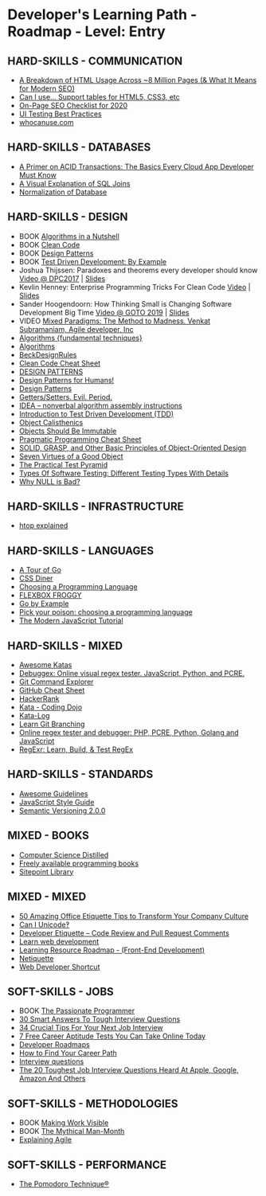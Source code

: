 # Developer's Learning Path - Roadmap - Level: Entry

## HARD-SKILLS - COMMUNICATION
 - [A Breakdown of HTML Usage Across ~8 Million Pages (& What It Means for Modern SEO)](https://moz.com/blog/a-breakdown-of-html-usage-across-8-million-pages)
 - [Can I use... Support tables for HTML5, CSS3, etc](https://caniuse.com/)
 - [On-Page SEO Checklist for 2020](https://www.gotchseo.com/on-page-seo/)
 - [UI Testing Best Practices](https://github.com/NoriSte/ui-testing-best-practices)
 - [whocanuse.com](https://whocanuse.com/)

## HARD-SKILLS - DATABASES
 - [A Primer on ACID Transactions: The Basics Every Cloud App Developer Must Know](https://blog.yugabyte.com/a-primer-on-acid-transactions/)
 - [A Visual Explanation of SQL Joins](https://blog.codinghorror.com/a-visual-explanation-of-sql-joins/)
 - [Normalization of Database](https://www.studytonight.com/dbms/database-normalization.php)

## HARD-SKILLS - DESIGN
 - BOOK [Algorithms in a Nutshell](https://www.amazon.com/Algorithms-Nutshell-Desktop-Quick-Reference/dp/1491948922)
 - BOOK [Clean Code](https://www.amazon.com/Clean-Code-Handbook-Software-Craftsmanship/dp/0132350882)
 - BOOK [Design Patterns](https://www.amazon.com/Design-Patterns-Elements-Reusable-Object-Oriented/dp/0201633612)
 - BOOK [Test Driven Development: By Example](https://www.amazon.com/Test-Driven-Development-By-Example/dp/0321146530)
 - Joshua Thijssen: Paradoxes and theorems every developer should know [Video @ DPC2017](https://www.youtube.com/watch?v=JBUIIQnVfBQ) | [Slides](https://speakerdeck.com/jaytaph/paradoxes-and-theorems-every-developer-should-know-3)
 - Kevlin Henney: Enterprise Programming Tricks For Clean Code [Video](https://www.youtube.com/watch?v=dC9vdQkU-xI) | [Slides](https://www.slideshare.net/Kevlin/clean-coders-hate-what-happens-to-your-code-when-you-use-these-enterprise-programming-tricks-77305014)
 - Sander Hoogendoorn: How Thinking Small is Changing Software Development Big Time [Video @ GOTO 2019](https://www.youtube.com/watch?v=YCQMiFF9QXM) | [Slides](https://www.slideshare.net/aahoogendoorn/its-a-small-world-after-all-how-thinking-small-changes-software-big-time)
 - VIDEO [Mixed Paradigms: The Method to Madness. Venkat Subramaniam, Agile developer, Inc](https://www.youtube.com/watch?v=QYBRifsWHD0)
 - [Algorithms {fundamental techniques}](https://en.wikibooks.org/wiki/Algorithms)
 - [Algorithms](https://www.geeksforgeeks.org/fundamentals-of-algorithms/)
 - [BeckDesignRules](https://martinfowler.com/bliki/BeckDesignRules.html)
 - [Clean Code Cheat Sheet](https://www.bbv.ch/images/bbv/pdf/downloads/V2_Clean_Code_V3.pdf)
 - [DESIGN PATTERNS](https://refactoring.guru/design-patterns)
 - [Design Patterns for Humans!](https://github.com/kamranahmedse/design-patterns-for-humans)
 - [Design Patterns](https://sourcemaking.com/design_patterns)
 - [Getters/Setters. Evil. Period.](https://www.yegor256.com/2014/09/16/getters-and-setters-are-evil.html)
 - [IDEA – nonverbal algorithm assembly instructions](https://idea-instructions.com/)
 - [Introduction to Test Driven Development (TDD)](http://agiledata.org/essays/tdd.html)
 - [Object Calisthenics](https://williamdurand.fr/2013/06/03/object-calisthenics/)
 - [Objects Should Be Immutable](https://www.yegor256.com/2014/06/09/objects-should-be-immutable.html)
 - [Pragmatic Programming Cheat Sheet](https://cheatography.com/marconlsantos/cheat-sheets/pragmatic-programming/)
 - [SOLID, GRASP, and Other Basic Principles of Object-Oriented Design](https://dzone.com/articles/solid-grasp-and-other-basic-principles-of-object-o)
 - [Seven Virtues of a Good Object](https://www.yegor256.com/2014/11/20/seven-virtues-of-good-object.html)
 - [The Practical Test Pyramid](https://martinfowler.com/articles/practical-test-pyramid.html)
 - [Types Of Software Testing: Different Testing Types With Details](https://www.softwaretestinghelp.com/types-of-software-testing/)
 - [Why NULL is Bad?](https://www.yegor256.com/2014/05/13/why-null-is-bad.html)

## HARD-SKILLS - INFRASTRUCTURE
 - [htop explained](https://peteris.rocks/blog/htop/)

## HARD-SKILLS - LANGUAGES
 - [A Tour of Go](https://tour.golang.org/)
 - [CSS Diner](https://flukeout.github.io/)
 - [Choosing a Programming Language](https://docs.microsoft.com/en-us/previous-versions/cc168615(v=msdn.10))
 - [FLEXBOX FROGGY](https://flexboxfroggy.com/)
 - [Go by Example](https://gobyexample.com/)
 - [Pick your poison: choosing a programming language](http://www.readme.lk/busting-bubbles-ten-popular-programming-languages/)
 - [The Modern JavaScript Tutorial](https://javascript.info/)

## HARD-SKILLS - MIXED
 - [Awesome Katas](https://github.com/gamontal/awesome-katas)
 - [Debuggex: Online visual regex tester. JavaScript, Python, and PCRE.](https://www.debuggex.com/)
 - [Git Command Explorer](https://gitexplorer.com/)
 - [GitHub Cheat Sheet](https://github.com/tiimgreen/github-cheat-sheet)
 - [HackerRank](https://www.hackerrank.com/)
 - [Kata - Coding Dojo](http://codingdojo.org/kata/)
 - [Kata-Log](https://kata-log.rocks/)
 - [Learn Git Branching](https://learngitbranching.js.org/)
 - [Online regex tester and debugger: PHP, PCRE, Python, Golang and JavaScript](https://regex101.com/)
 - [RegExr: Learn, Build, & Test RegEx](https://regexr.com/)

## HARD-SKILLS - STANDARDS
 - [Awesome Guidelines](https://github.com/Kristories/awesome-guidelines)
 - [JavaScript Style Guide](https://github.com/airbnb/javascript)
 - [Semantic Versioning 2.0.0](https://semver.org/)

## MIXED - BOOKS
 - [Computer Science Distilled](https://sourcemaking.com/computer-science-distilled)
 - [Freely available programming books](https://github.com/EbookFoundation/free-programming-books)
 - [Sitepoint Library](https://www.sitepoint.com/premium/library/)

## MIXED - MIXED
 - [50 Amazing Office Etiquette Tips to Transform Your Company Culture](https://smallbiztrends.com/2017/06/office-etiquette.html)
 - [Can I Unicode‽](https://mathiasbynens.github.io/caniunicode/)
 - [Developer Etiquette – Code Review and Pull Request Comments](https://erikzaadi.com/2019/09/29/pull-request-etiquette-a-set-of-simple-rules-for-your-code-review/)
 - [Learn web development](https://developer.mozilla.org/en-US/docs/Learn)
 - [Learning Resource Roadmap - (Front-End Development)](https://github.com/devcenter-square/Learning-Resource-Path-Front-End)
 - [Netiquette](https://www.fau.edu/oit/student/netiquette.php)
 - [Web Developer Shortcut](https://github.com/rkukuh/web-developer-shortcut)

## SOFT-SKILLS - JOBS
 - BOOK [The Passionate Programmer](https://www.amazon.com/Passionate-Programmer-Remarkable-Development-Pragmatic-ebook/dp/B00AYQNR5U)
 - [30 Smart Answers To Tough Interview Questions](https://www.businessinsider.com/30-smart-answers-to-tough-interview-questions-2013-8)
 - [34 Crucial Tips For Your Next Job Interview](https://www.lifehack.org/articles/work/34-crucial-tips-for-your-next-job-interview.html)
 - [7 Free Career Aptitude Tests You Can Take Online Today](https://blog.hubspot.com/marketing/career-aptitude-tests)
 - [Developer Roadmaps](https://roadmap.sh/)
 - [How to Find Your Career Path](https://lifehacker.com/top-10-ways-to-find-your-career-path-1628537579)
 - [Interview questions](https://github.com/odino/interviews)
 - [The 20 Toughest Job Interview Questions Heard At Apple, Google, Amazon And Others](https://www.businessinsider.com/toughest-job-interview-questions-2013-7)

## SOFT-SKILLS - METHODOLOGIES
 - BOOK [Making Work Visible](https://www.amazon.com/Making-Work-Visible-Exposing-Optimize/dp/1942788150)
 - BOOK [The Mythical Man-Month](https://www.amazon.com/Mythical-Man-Month-Essays-Software-Engineering/dp/0201835959) 
 - [Explaining Agile](https://www.forbes.com/sites/stevedenning/2016/09/08/explaining-agile/)

## SOFT-SKILLS - PERFORMANCE
 - [The Pomodoro Technique®](https://francescocirillo.com/pages/pomodoro-technique)

